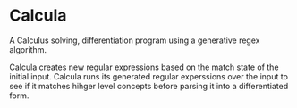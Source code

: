 # Calcula
A Calculus solving, differentiation program using a generative regex algorithm. 

Calcula creates new regular expressions based on the match state of the initial input. 
Calcula runs its generated regular experssions over the input to see if it matches hihger level concepts before parsing it into a differentiated form.
